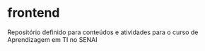 # frontend
Repositório definido para conteúdos e atividades para o curso de Aprendizagem em TI no SENAI
